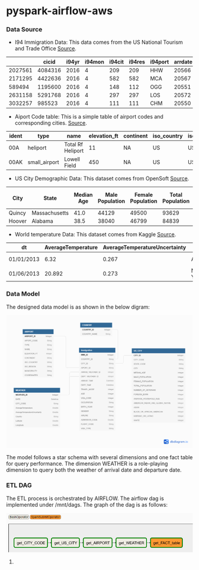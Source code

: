 # pyspark-airflow-aws


### Data Source

- I94 Immigration Data: This data comes from the US National Tourism and Trade Office [Source](https://travel.trade.gov/research/reports/i94/historical/2016.html). 

|         | cicid   | i94yr | i94mon | i94cit | i94res | i94port | arrdate | i94mode | i94addr | depdate | i94bir | i94visa | count | dtadfile | visapost | occup | entdepa | entdepd | entdepu | matflag | biryear | dtaddto  | gender | insnum | airline | admnum   | fltno | visatype |
|---------|---------|-------|--------|--------|--------|---------|---------|---------|---------|---------|--------|---------|-------|----------|----------|-------|---------|---------|---------|---------|---------|----------|--------|--------|---------|----------|-------|----------|
| 2027561 | 4084316 | 2016  | 4      | 209    | 209    | HHW     | 20566   | 1       | HI      | 20573   | 61     | 2       | 1     | 20160422 |          |       | G       | O       |         | M       | 1955    | 7202016  | F      |        | JL      | 5.66E+10 | 782   | WT       |
| 2171295 | 4422636 | 2016  | 4      | 582    | 582    | MCA     | 20567   | 1       | TX      | 20568   | 26     | 2       | 1     | 20160423 | MTR      |       | G       | R       |         | M       | 1990    | 10222016 | M      |        | *GA     | 9.44E+10 | XBLNG | B2       |
| 589494  | 1195600 | 2016  | 4      | 148    | 112    | OGG     | 20551   | 1       | FL      | 20571   | 76     | 2       | 1     | 20160407 |          |       | G       | O       |         | M       | 1940    | 7052016  | M      |        | LH      | 5.58E+10 | 464   | WT       |
| 2631158 | 5291768 | 2016  | 4      | 297    | 297    | LOS     | 20572   | 1       | CA      | 20581   | 25     | 2       | 1     | 20160428 | DOH      |       | G       | O       |         | M       | 1991    | 10272016 | M      |        | QR      | 9.48E+10 | 739   | B2       |
| 3032257 | 985523  | 2016  | 4      | 111    | 111    | CHM     | 20550   | 3       | NY      | 20553   | 19     | 2       | 1     | 20160406 |          |       | Z       | K       |         | M       | 1997    | 7042016  | F      |        |         | 4.23E+10 | LAND  | WT       |


- Aiport Code table: This is a simple table of airport codes and corresponding cities.  [Source](https://datahub.io/core/airport-codes#data).

|ident|type         |name                |elevation_ft|continent|iso_country|iso_region|municipality|gps_code|iata_code|local_code|coordinates                       |
|-----|-------------|--------------------|------------|---------|-----------|----------|------------|--------|---------|----------|----------------------------------|
|00A  |heliport     |Total Rf Heliport   |11          |NA       |US         |US-PA     |Bensalem    |00A     |         |00A       |-74.93360137939453, 40.07080078125|
|00AK |small_airport|Lowell Field        |450         |NA       |US         |US-AK     |Anchor Point|00AK    |         |00AK      |-151.695999146, 59.94919968       |
  

- US City Demographic Data: This dataset comes from OpenSoft [Source](https://public.opendatasoft.com/explore/dataset/us-cities-demographics/export/). 

|City            |State        |Median Age|Male Population|Female Population|Total Population|Number of Veterans|Foreign-born|Average Household Size|State Code|Race                     |Count|
|----------------|-------------|----------|---------------|-----------------|----------------|------------------|------------|----------------------|----------|-------------------------|-----|
|Quincy          |Massachusetts|41.0      |44129          |49500            |93629           |4147              |32935       |2.39                  |MA        |White                    |58723|
|Hoover          |Alabama      |38.5      |38040          |46799            |84839           |4819              |8229        |2.58                  |AL        |Asian                    |4759 |

- World temperature Data: This dataset comes from Kaggle [Source](https://www.kaggle.com/berkeleyearth/climate-change-earth-surface-temperature-data). 

|dt  |AverageTemperature|AverageTemperatureUncertainty|City|Country|Latitude|Longitude|
|----|------------------|-----------------------------|----|-------|--------|---------|
|01/01/2013|6.32              |0.267                        |Abilene|United States|32.95N  |100.53W  |
|01/06/2013|20.892            |0.273                        |New York|United States|40.99N  |74.56W   |


### Data Model
The designed data model is as shown in the below digram:

![img](img/model.png)

The model follows a star schema with several dimensions and one fact table for query performance. 
The dimension WEATHER is a role-playing dimension to query both the weather of arrival date and departure date. 

### ETL DAG

The ETL process is orchestrated by AIRFLOW. The airflow dag is implemented under /mnt/dags. The graph of the dag is as follows:

![img](img/airflow.png)

1. 

